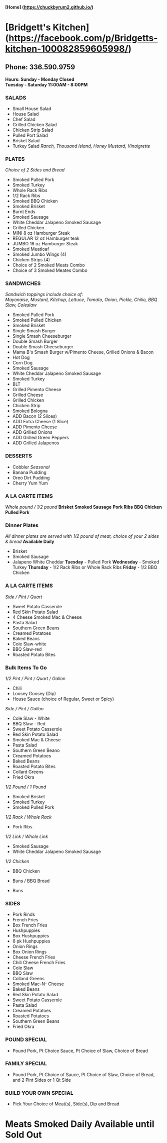#### [Home] (https://chuckbyrum2.github.io/)


# [Bridgett's Kitchen] (https://facebook.com/p/Bridgetts-kitchen-100082859605998/)
## Phone: 336.590.9759
**Hours: Sunday - Monday Closed** <br>
        **Tuesday - Saturday 11:00AM - 8:00PM**

### SALADS
- Small House Salad
- House Salad
- Chef Salad
- Grilled Chicken Salad
- Chicken Strip Salad
- Pulled Port Salad
- Brisket Salad
- Turkey Salad
_Ranch, Thousand Island, Honey Mustard, Vinaigrette_

### PLATES
_Choice of 2 Sides and Bread_
- Smoked Pulled Pork
- Smoked Turkey
- Whole Rack Ribs
- 1/2 Rack Ribs
- Smoked BBQ Chicken
- Smoked Brisket
- Burnt Ends
- Smoked Sausage
- White Cheddar Jalapeno Smoked Sausage
- Grilled Chicken
- MINI 8 oz Hamburger Steak
- REGULAR 12 oz Hamburger teak
- JUMBO 16 oz Hamburger Steak
- Smoked Meatloaf
- Smoked Jumbo Wings (4)
- Chicken Strips (4)
- Choice of 2 Smoked Meats Combo
- Choice of 3 Smoked Meates Combo

### SANDWICHES
_Sandwich toppings include choice of: <br>
Mayonaise, Mustard, Kitchup, Lettuce, Tomato, Onion, Pickle, Chilio, BBQ Slaw, Coleslaw_
- Smoked Pulled Pork
- Smoked Pulled Chicken
- Smoked Brisket
- Single Smash Burger
- Single Smash Cheeseburger
- Double Smash Burger
- Double Smash Cheeseburger
- Mama B's Smash Burger w/Pimento Cheese, Grilled Onions & Bacon
- Hot Dog
- Corn Dog
- Smoked Sausage
- White Cheddar Jalapeno Smoked Sausage
- Smoked Turkey
- BLT
- Grilled Pimento Cheese
- Grilled Cheese
- Grilled Chicken
- Chicken Strip
- Smoked Bologna
- ADD Bacon (2 Slices)
- ADD Extra Cheese (1 Slice)
- ADD Pimento Cheese
- ADD Grilled Onions
- ADD Grilled Green Peppers
- ADD Grilled Jalapenos

### DESSERTS
- Cobbler _Seasonal_
- Banana Pudding
- Oreo Dirt Pudding
- Cherry Yum Yum

### A LA CARTE ITEMS
_Whole pound / 1/2 pound_
**Brisket**
**Smoked Sausage**
**Pork Ribs**
**BBQ Chicken**
**Pulled Pork**

### Dinner Plates 
_All dinner plates are served with 1/2 pound of meat, choice of your 2 sides & bread_
**Available Daily**
- Brisket
- Smoked Sausage
- Jalapeno White Cheddar
**Tuesday** - Pulled Pork
**Wednesday** - Smoked Turkey
**Thursday** - 1/2 Rack Ribs or Whole Rack Ribs
**Friday** - 1/2 BBQ Chicken

### A LA CARTE ITEMS
_Side / Pint / Quart_
- Sweet Potato Casserole
- Red Skin Potato Salad
- 4 Cheese Smoked Mac & Cheese
- Pasta Salad
- Southern Green Beans
- Creamed Potatoes
- Baked Beans
- Cole Slaw-white
- BBQ Slaw-red
- Roasted Potato Bites

### Bulk Items To Go
_1/2 Pint / Pint / Quart / Gallon_
- Chili
- Loosey Goosey (Dip)
- House Sauce (choice of Regular, Sweet or Spicy)

_Side / Pint / Gallon_
- Cole Slaw - White
- BBQ Slaw - Red
- Sweet Potato Casserole
- Red Skin Potato Salad
- Smoked Mac & Cheese
- Pasta Salad
- Southern Green Beano
- Creamed Potatoes
- Baked Beans
- Roasted Potato Bites
- Collard Greens
- Fried Okra

_1/2 Pound / 1 Pound_
- Smoked Brisket
- Smoked Turkey
- Smoked Pulled Pork

_1/2 Rack / Whole Rack_
- Pork Ribs

_1/2 Link / Whole Link_
- Smoked Sausage
- White Cheddar Jalapeno Smoked Sausage

_1/2 Chicken_
- BBQ Chicken

- Buns / BBQ Bread
- Buns

### SIDES
- Pork Rinds
- French Fries
- Box French Fries
- Hushpuppies
- Box Hushpuppies
- 6 pk Hushpuppies
- Onion Rings
- Box Onion Rings
- Cheese French Fries
- Chili Cheese French Fries
- Cole Slaw
- BBQ Slaw
- Colland Greens
- Smoked Mac-N- Cheese
- Baked Beans
- Red Skin Potato Salad
- Sweet Potato Casserole
- Pasta Salad
- Creamed Potatoes
- Roasted Potatoes
- Southern Green Beans
- Fried Okra

### POUND SPECIAL
- Pound Pork, Pt Choice Sauce, Pt Choice of Slaw, Choice of Bread
### FAMILY SPECIAL
- Pound Pork, Pt Choice of Sauce, Pt Choice of Slaw, Choice of Bread, and 2 Pint Sides or 1 Qt Side
### BUILD YOUR OWN SPECIAL
- Pick Your Choice of Meat(s), Side(s), Dip and Bread

# Meats Smoked Daily  Available until Sold Out



